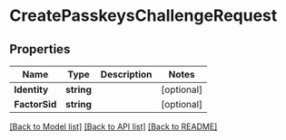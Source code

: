 # CreatePasskeysChallengeRequest

## Properties

Name | Type | Description | Notes
------------ | ------------- | ------------- | -------------
**Identity** | **string** |  |[optional] 
**FactorSid** | **string** |  |[optional] 

[[Back to Model list]](../README.md#documentation-for-models) [[Back to API list]](../README.md#documentation-for-api-endpoints) [[Back to README]](../README.md)


